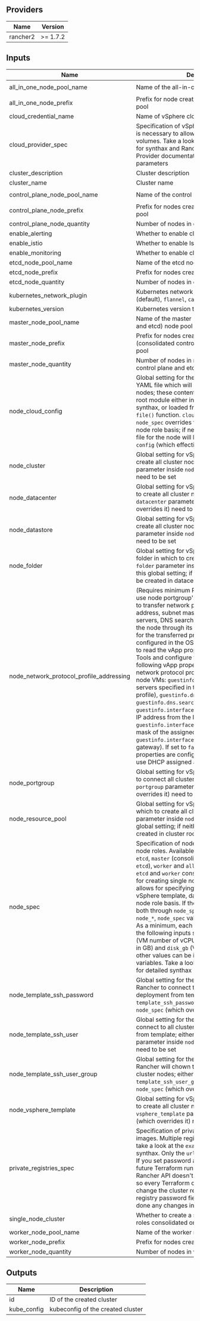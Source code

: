 ## Providers

| Name | Version |
|------|---------|
| rancher2 | >= 1.7.2 |

## Inputs

| Name | Description | Type | Default | Required |
|------|-------------|------|---------|:-----:|
| all\_in\_one\_node\_pool\_name | Name of the all-in-one node pool | `string` | `"all-in-one"` | no |
| all\_in\_one\_node\_prefix | Prefix for node created in the all-in-one node pool | `string` | `"all-in-one-"` | no |
| cloud\_credential\_name | Name of vSphere cloud credential | `string` | n/a | yes |
| cloud\_provider\_spec | Specification of vSphere cloud provider, which is necessary to allow dynamic provisioning of volumes. Take a look at the `examples` directory for synthax and Rancher vSphere Cloud Provider documentation for explanation of parameters | `map` | `{}` | no |
| cluster\_description | Cluster description | `string` | n/a | yes |
| cluster\_name | Cluster name | `string` | n/a | yes |
| control\_plane\_node\_pool\_name | Name of the control plane node pool | `string` | `"control-plane"` | no |
| control\_plane\_node\_prefix | Prefix for nodes created in control plane node pool | `string` | `"control-plane-"` | no |
| control\_plane\_node\_quantity | Number of nodes in control plane node pool | `number` | n/a | yes |
| enable\_alerting | Whether to enable cluster alerting | `bool` | `false` | no |
| enable\_istio | Whether to enable Istio for the cluster | `bool` | `false` | no |
| enable\_monitoring | Whether to enable cluster monitoring | `bool` | `true` | no |
| etcd\_node\_pool\_name | Name of the etcd node pool | `string` | `"etcd"` | no |
| etcd\_node\_prefix | Prefix for nodes created in etcd node pool | `string` | `"etcd-"` | no |
| etcd\_node\_quantity | Number of nodes in etcd node pool | `number` | n/a | yes |
| kubernetes\_network\_plugin | Kubernetes network plugin to use, one of `canal` (default), `flannel`, `calico`, `weave` | `string` | `"canal"` | no |
| kubernetes\_version | Kubernetes version to deploy | `string` | n/a | yes |
| master\_node\_pool\_name | Name of the master (consolidated control plane and etcd) node pool | `string` | `"master"` | no |
| master\_node\_prefix | Prefix for nodes created in master (consolidated control plane and etcd) node pool | `string` | `"master-"` | no |
| master\_node\_quantity | Number of nodes in master (consolidated control plane and etcd) node pool | `number` | n/a | yes |
| node\_cloud\_config | Global setting for the contents of cloud-config YAML file which will be applied on all cluster nodes; these contents should be defined in the root module either inline using the `heredoc` synthax, or loaded from a file using Terraform's `file()` function. `cloud_config` parameter inside `node_spec` overrides this global setting on a per node role basis; if neither are set, cloud-config file for the node will have content of `#cloud-config` (which effectively makes it empty) | `string` | n/a | yes |
| node\_cluster | Global setting for vSphere cluster in which to create all cluster nodes; either this or `cluster` parameter inside `node_spec` (which overrides it) need to be set | `string` | n/a | yes |
| node\_datacenter | Global setting for vSphere datacenter in which to create all cluster nodes; either this or `datacenter` parameter inside `node_spec` (which overrides it) need to be set | `string` | n/a | yes |
| node\_datastore | Global setting for vSphere datastore in which to create all cluster nodes; either this or `datastore` parameter inside `node_spec` (which overrides it) need to be set | `string` | n/a | yes |
| node\_folder | Global setting for vSphere VM and template folder in which to create all cluster nodes; `folder` parameter inside `node_spec` overrides this global setting; if neither are set, nodes will be created in datacenter root | `string` | n/a | yes |
| node\_network\_protocol\_profile\_addressing | (Requires minimum Rancher v2.3.6) Whether to use node portgroup's network protocol profile to transfer network properties such as IP address, subnet mask, default gateway, DNS servers, DNS search path and DNS domain to the node through its vApp properties. In order for the transferred properties to be actually configured in the OS, `cloud_config` can be used to read the vApp properties through VMware Tools and configure the OS network stack. The following vApp properties are read from the network protocol profile and transferred to node VMs: `guestinfo.dns.servers` (DNS servers specified in the network protocol profile), `guestinfo.dns.domain` (domain name), `guestinfo.dns.searchpath` (DNS search path), `guestinfo.interface.0.ip.0.address` (assigned IP address from the IP pool), `guestinfo.interface.0.ip.0.netmask` (subnet mask of the assigned IP address) and `guestinfo.interface.0.route.0.gateway`(default gateway). If set to `false` (default) no vApp properties are configured and cluster nodes will use DHCP assigned addresses | `bool` | `false` | no |
| node\_portgroup | Global setting for vSphere portgroup to which to connect all cluster nodes; either this or `portgroup` parameter inside `node_spec` (which overrides it) need to be set | `string` | n/a | yes |
| node\_resource\_pool | Global setting for vSphere resource pool in which to create all cluster nodes; `resource_pool` parameter inside `node_spec` overrides this global setting; if neither are set, nodes will be created in cluster root | `string` | n/a | yes |
| node\_spec | Specification of node templates for each of the node roles. Available roles are `control_plane`, `etcd`, `master` (consolidated `control_plane` and `etcd`), `worker` and `all_in_one` (`control_plane`, `etcd` and `worker` consolidate on one node, used for creating single node clusters). `node_spec` allows for specifying parameters such as vSphere template, datacenter, cluster etc. on a node role basis. If these parameters are set both through `node_spec` and globally through `node_*`, `node_spec` values will have precedence. As a minimum, each node role needs to have the following inputs set in `node_spec`: `num_vcpu` (VM number of vCPUs), `memory_gb` (VM memory in GB) and `disk_gb` (VM disk size in GB) - all other values can be inherited from global variables. Take a look at the `examples` directory for detailed synthax | `any` | n/a | yes |
| node\_template\_ssh\_password | Global setting for the SSH password for Rancher to connect to all cluster nodes after deployment from template; either this or `template_ssh_password` parameter inside `node_spec` (which overrides it) need to be set | `string` | n/a | yes |
| node\_template\_ssh\_user | Global setting for the SSH user for Rancher to connect to all cluster nodes after deployment from template; either this or `template_ssh_user` parameter inside `node_spec` (which overrides it) need to be set | `string` | n/a | yes |
| node\_template\_ssh\_user\_group | Global setting for the user group to which Rancher will chown the uploaded keys on all cluster nodes; either this or `template_ssh_user_group` parameter inside `node_spec` (which overrides it) need to be set | `string` | n/a | yes |
| node\_vsphere\_template | Global setting for vSphere template from which to create all cluster nodes; either this or `vsphere_template` parameter inside `node_spec` (which overrides it) need to be set | `string` | n/a | yes |
| private\_registries\_spec | Specification of private registries for Docker images. Multiple registries can be specified, take a look at the `examples` directory for synthax. Only the `url` parameter is mandatory. If you set password access to registry, for future Terraform runs have in mind that Rancher API doesn't return registry password, so every Terraform operation will offer to change the cluster resource by adding the registry password field even if you haven't done any changes in your spec | `map` | `{}` | no |
| single\_node\_cluster | Whether to create a single node cluster with all roles consolidated on one node | `bool` | `false` | no |
| worker\_node\_pool\_name | Name of the worker node pool | `string` | `"worker"` | no |
| worker\_node\_prefix | Prefix for nodes created in worker node pool | `string` | `"worker-"` | no |
| worker\_node\_quantity | Number of nodes in worker node pool | `number` | n/a | yes |

## Outputs

| Name | Description |
|------|-------------|
| id | ID of the created cluster |
| kube\_config | kubeconfig of the created cluster |

